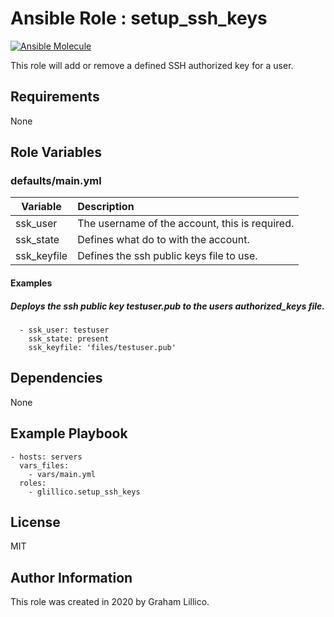 # Ansible Role : setup_ssh_keys

[![Ansible Molecule](https://github.com/glillico/ansible-role-setup_ssh_keys/workflows/Ansible%20Molecule/badge.svg)](https://github.com/glillico/ansible-role-setup_ssh_keys/actions?query=workflow%3AAnsible%20Molecule)

This role will add or remove a defined SSH authorized key for a user.

## Requirements

None

## Role Variables

### defaults/main.yml

|Variable|Description|
|---|:---|
|ssk_user|The username of the account, this is required.|
|ssk_state|Defines what do to with the account.|
|ssk_keyfile|Defines the ssh public keys file to use.|

#### Examples

##### Deploys the ssh public key testuser.pub to the users authorized_keys file.

```
  - ssk_user: testuser
    ssk_state: present
    ssk_keyfile: 'files/testuser.pub'
```

## Dependencies

None

## Example Playbook

    - hosts: servers
      vars_files:
        - vars/main.yml
      roles:
        - glillico.setup_ssh_keys

## License

MIT

## Author Information

This role was created in 2020 by Graham Lillico.
